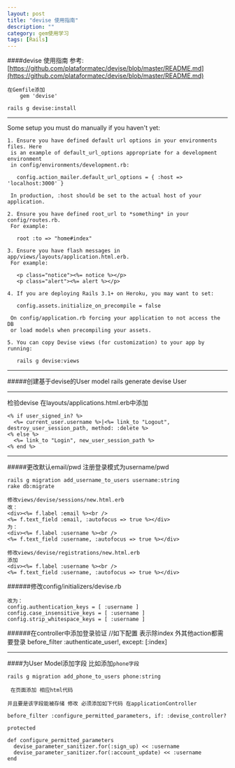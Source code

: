 ```yaml
---
layout: post
title: "devise 使用指南"
description: ""
category: gem使用学习 
tags: [Rails]
---
```





####devise 使用指南
参考: [https://github.com/plataformatec/devise/blob/master/README.md](https://github.com/plataformatec/devise/blob/master/README.md)

    在Gemfile添加
        gem 'devise'
        
    rails g devise:install
    
___

Some setup you must do manually if you haven't yet:

    1. Ensure you have defined default url options in your environments files. Here 
     is an example of default_url_options appropriate for a development environment 
     in config/environments/development.rb:
     
       config.action_mailer.default_url_options = { :host => 'localhost:3000' }
    
     In production, :host should be set to the actual host of your application.
    
    2. Ensure you have defined root_url to *something* in your config/routes.rb.
     For example:
    
       root :to => "home#index"
    
    3. Ensure you have flash messages in app/views/layouts/application.html.erb.
     For example:
    
       <p class="notice"><%= notice %></p>
       <p class="alert"><%= alert %></p>
    
    4. If you are deploying Rails 3.1+ on Heroku, you may want to set:
    
       config.assets.initialize_on_precompile = false
    
     On config/application.rb forcing your application to not access the DB
     or load models when precompiling your assets.
    
    5. You can copy Devise views (for customization) to your app by running:
    
       rails g devise:views

___

#####创建基于devise的User model
    rails generate devise User

___

检验devise 在layouts/applications.html.erb中添加
    
    <% if user_signed_in? %>
      <%= current_user.username %>|<%= link_to "Logout", destroy_user_session_path, method: :delete %>
    <% else %>
      <%= link_to "Login", new_user_session_path %>
    <% end %>

___

#####更改默认email/pwd 注册登录模式为username/pwd

    rails g migration add_username_to_users username:string
    rake db:migrate
    
    修改views/devise/sessions/new.html.erb
    改：
    <div><%= f.label :email %><br />
    <%= f.text_field :email, :autofocus => true %></div>
    为：
    <div><%= f.label :username %><br />
    <%= f.text_field :username, :autofocus => true %></div>
    
    修改views/devise/registrations/new.html.erb
    添加
    <div><%= f.label :username %><br />
    <%= f.text_field :username, :autofocus => true %></div>


######修改config/initializers/devise.rb
    
    改为：
    config.authentication_keys = [ :username ]
    config.case_insensitive_keys = [ :username ]
    config.strip_whitespace_keys = [ :username ]

######在controller中添加登录验证
    //如下配置 表示除index 外其他action都需要登录
    before_filter :authenticate_user!, except: [:index]
    

___

####为User Model添加字段 比如添加`phone字段`


    rails g migration add_phone_to_users phone:string
    
` 在页面添加 相应html代码`

`并且要是该字段能被存储 修改 必须添加如下代码 在applicationController`
    

    before_filter :configure_permitted_parameters, if: :devise_controller?
    
    protected

    def configure_permitted_parameters
      devise_parameter_sanitizer.for(:sign_up) << :username
      devise_parameter_sanitizer.for(:account_update) << :username
    end
    
